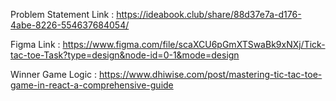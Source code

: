 Problem Statement Link : https://ideabook.club/share/88d37e7a-d176-4abe-8226-554637684054/

Figma Link : https://www.figma.com/file/scaXCU6pGmXTSwaBk9xNXj/Tick-tac-toe-Task?type=design&node-id=0-1&mode=design

Winner Game Logic : https://www.dhiwise.com/post/mastering-tic-tac-toe-game-in-react-a-comprehensive-guide
